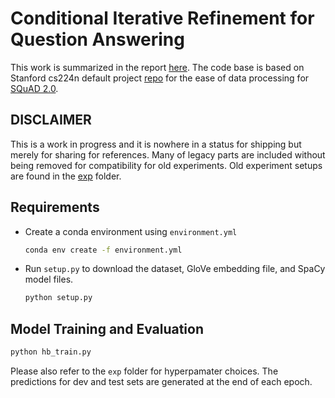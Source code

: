 # Conditional Iterative Refinement for Question Answering

This work is summarized in the report [here](/doc/summary.pdf).
The code base is based on Stanford cs224n default project [repo](https://github.com/abisee/cs224n-win18-squad)
for the ease of data processing for [SQuAD 2.0](https://rajpurkar.github.io/SQuAD-explorer/).

## DISCLAIMER

This is a work in progress and it is nowhere in a status for shipping but merely for sharing for references.
Many of legacy parts are included without being removed for compatibility for old experiments.
Old experiment setups are found in the [exp](exp) folder.

## Requirements

* Create a conda environment using `environment.yml`

    ```sh
    conda env create -f environment.yml
    ```

* Run `setup.py` to download the dataset, GloVe embedding file, and SpaCy model files.

    ```sh
    python setup.py
    ```

## Model Training and Evaluation

```sh
python hb_train.py
```

Please also refer to the `exp` folder for hyperpamater choices.
The predictions for dev and test sets are generated at the end of each epoch.





